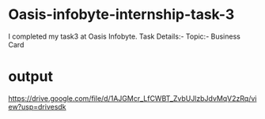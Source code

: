 # Oasis-infobyte-internship-task-3
I completed my task3 at Oasis Infobyte. Task Details:- Topic:- Business Card

# output 

https://drive.google.com/file/d/1AJGMcr_LfCWBT_ZvbUJlzbJdvMqV2zRq/view?usp=drivesdk

